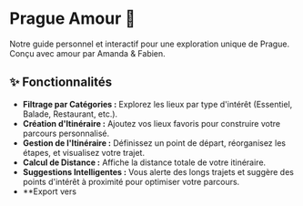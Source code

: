 # Prague Amour 💖

Notre guide personnel et interactif pour une exploration unique de Prague. Conçu avec amour par Amanda & Fabien.

## ✨ Fonctionnalités

*   **Filtrage par Catégories :** Explorez les lieux par type d'intérêt (Essentiel, Balade, Restaurant, etc.).
*   **Création d'Itinéraire :** Ajoutez vos lieux favoris pour construire votre parcours personnalisé.
*   **Gestion de l'Itinéraire :** Définissez un point de départ, réorganisez les étapes, et visualisez votre trajet.
*   **Calcul de Distance :** Affiche la distance totale de votre itinéraire.
*   **Suggestions Intelligentes :** Vous alerte des longs trajets et suggère des points d'intérêt à proximité pour optimiser votre parcours.
*   **Export vers